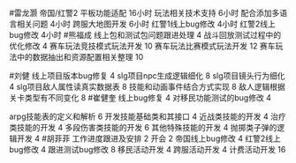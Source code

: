 
#雷龙灏 
帝国/红警2 平板功能适配 16小时
玩法相关技术支持 6小时
配合添加多语言相关问题 4小时
跨服大地图开发   6小时
红警1线上bug修改 4小时
红警2线上bug修改 4小时
#熊福成 
线上包和测试包问题跟进处理                                               4
战斗回放测试过程中的优化修改                                            4
赛车玩法竞技模式玩法开发                                                   10
赛车玩法比赛模式玩法开发                                                   12
赛车玩法中的数据抽出和资源配置相关整理                          10

#刘健 
线上项目版本bug修复     4
slg项目npc生成逻辑细化  8
slg项目镜头行为细化  4
slg项目敌人属性读真实数据表 8
技能和动画事件结合方式实现 8
敌人逻辑根据关卡类型有不同变化 8
#崔健奎 
线上bug修复  4 
对移民功能测试的bug修改 4 

arpg技能表的定义和解析  6
开发技能基础类和其接口   4
近战类技能的开发  4
治疗类技能的开发  4
多段伤害类技能的开发  6
其他特殊技能的开发  4
抛掷类子弹的逻辑开发  4
#胡菲菲 
工作进度跟进及安排   2
开会 2
帝国线上bug修改        4
红警2线上bug修改      4
跟进测试bug修改        8
移民活动开发              4
跨服活动开发              4
计费活动开发              16